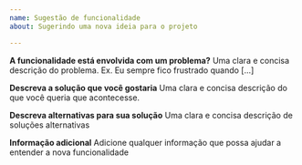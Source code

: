 ```yaml
---
name: Sugestão de funcionalidade
about: Sugerindo uma nova ideia para o projeto

---
```


**A funcionalidade está envolvida com um problema?**
Uma clara e concisa descrição do problema. Ex. Eu sempre fico frustrado quando [...]

**Descreva a solução que você gostaria**
Uma clara e concisa descrição do que você queria que acontecesse.

**Descreva alternativas para sua solução**
Uma clara e concisa descrição de soluções alternativas

**Informação adicional**
Adicione qualquer informação que possa ajudar a entender a nova funcionalidade
